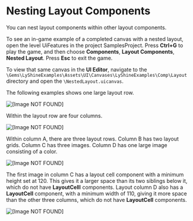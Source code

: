 # Nesting Layout Components<a name="ui-editor-components-layout-nesting"></a>

You can nest layout components within other layout components\. 

To see an in\-game example of a completed canvas with a nested layout, open the level UiFeatures in the project SamplesProject\. Press **Ctrl\+G** to play the game, and then choose **Components**, **Layout Components**, **Nested Layout**\. Press **Esc** to exit the game\.

To view that same canvas in the **UI Editor**, navigate to the `\Gems\LyShineExamples\Assets\UI\Canvases\LyShineExamples\Comp\Layout` directory and open the `\NestedLayout.uicanvas`\.

The following examples shows one large layout row\.

![\[Image NOT FOUND\]](http://docs.aws.amazon.com/lumberyard/latest/userguide/images/ui-editor-components-nesting-row.png)

Within the layout row are four columns\.

![\[Image NOT FOUND\]](http://docs.aws.amazon.com/lumberyard/latest/userguide/images/ui-editor-components-nesting-column.png)

Within column A, there are three layout rows\. Column B has two layout grids\. Column C has three images\. Column D has one large image consisting of a color\.

![\[Image NOT FOUND\]](http://docs.aws.amazon.com/lumberyard/latest/userguide/images/ui-editor-components-nesting-nested.png)

The first image in column C has a layout cell component with a minimum height set at 120\. This gives it a larger space than its two siblings below it, which do not have **LayoutCell**l components\. Layout column D also has a **LayoutCell** component, with a minimum width of 110, giving it more space than the other three columns, which do not have **LayoutCell** components\.

![\[Image NOT FOUND\]](http://docs.aws.amazon.com/lumberyard/latest/userguide/images/ui-editor-components-nesting-cell.png)